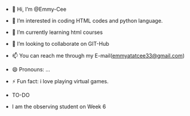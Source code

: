 - 👋 Hi, I’m @Emmy-Cee
- 👀 I’m interested in coding HTML codes and python language.
- 🌱 I’m currently learning html courses
- 💞️ I’m looking to collaborate on GIT-Hub
- 📫 You can reach me through my E-mail(emmyatatcee33@gmail.com)
- 😄 Pronouns: ...
- ⚡ Fun fact: i love playing virtual games.

- TO-DO
- I am the observing student on Week 6

<!---
Emmy-Cee/Emmy-Cee is a ✨ special ✨ repository because its `README.md` (this file) appears on your GitHub profile.
You can click the Preview link to take a look at your changes.
--->
